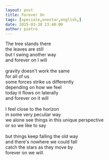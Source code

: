 ```yaml
---
layout: post
title: Forever On
tags: [speciale,onestar,english,]
date: 2015-03-30 23:40:00
author: pietro
---
```

The tree stands there<br/>the leaves are still<br/>but I swing another way<br/>and forever on I will<br/><br/>gravity doesn't work the same<br/>for all of us<br/>some forces strike us differently<br/>depending on how we feel<br/>today it flows on laterally<br/>and forever on it will<br/><br/>I feel close to the horizon<br/>in some very peculiar way<br/>we alone see things in this unique perspective<br/>or so we like to say<br/><br/>but things keep falling the old way<br/>and there's nowhere we could fall<br/>catch the stars as they move by<br/>forever on we will.

